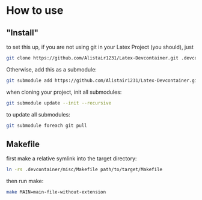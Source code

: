 # How to use

## "Install"
to set this up, if you are not using git in your Latex Project (you should), just 
```bash
git clone https://github.com/Alistair1231/Latex-Devcontainer.git .devcontainer
```

Otherwise, add this as a submodule:
```bash
git submodule add https://github.com/Alistair1231/Latex-Devcontainer.git .devcontainer
```

when cloning your project, init all submodules:
```bash
git submodule update --init --recursive
```
to update all submodules:
```bash
git submodule foreach git pull
```

## Makefile

first make a relative symlink into the target directory:

```bash
ln -rs .devcontainer/misc/Makefile path/to/target/Makefile
```

then run make:

```bash
make MAIN=main-file-without-extension
```